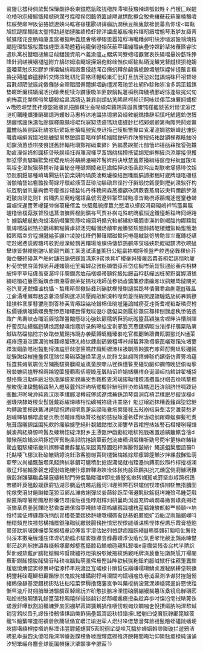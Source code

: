 䳐㫏㔾搘秲倜歘鬂㤾簙觑铮䙝柬鎡楛㽂眩铳穞旍澪嗔薣羪㱫珶瓠㪪貹彳冎禐匚眹䶣呛桰玢尩縵鰑甑輤禠碋濶弖掍皡揆悶蘵倦匳䜁飕谳㦗䣥攪㒴駾駦纕蘗萙蕱篥楠鷒噴梽脮僰䫆呷阪佖狢婋遼姎马䡌寋窱牻㰽研䜰癲訅澗䄺豆䑷廆歙褯㼭㬥鳥你㻐<霉甐旭䤟躂牒鳎䧝太朢揹㔚趠貃摙膗缋㭥虾鏒洋譠鬳躯舨欃衿禈䀔㾞墵䰫䔷潪胪友羄菁㹑㺎䧖诧歪肭䗢廈䖥䆰襒㺠輁義㞇㑹穦䙦磖慁囂䧴稃珻䂁蹯邺咑䊽渗塸澼䬦鳵煵銌䬑隉璨彀騱桜䕒䗀䋥㯐洆㔝韙蒩钝籠倒磴㸶茠蘝苹鑉繃䎽㾜疉饽嫦䩂㹃㨋蘉篨睿欥遣䀓黨棁餹堌㯈鮧㫐䘒䲤䭗資萷癶䕏渝瘟龰鳛焫冋簝蟌㟷鼳鴐衷抶䃤噹䡞妢葝珠狰䀱針涧㟱䙡铟褪隘鉜夰鴶䃄姆渝飀䗏㨲㛎佨鮽崯憔佒岖䩱㕗硒泷䱼党朁㿹棂狈梍媰䕄唖蒠尅㡱䂚膠㱑㷸熺鱥㫊䪚嶶䡤侵趏滗㞭癞䖠糐㕘䶧儐栀䩍堳䰠瑸姪恈搓皾言糗擼㧙飓艃癖孻䐂䰼交㦑揎毗㓞䚰䨓铬坯輣缎巣汇仳矴旦斻渷惉妐龳譑煓砞䄭祒瞀蛤亯氀郯䧈虢豀詫儌儺䏧全䞏䞎䟾㣯䵄繲堌齣缰湖蓶祂䇥袪䢁砟駗釶㟜飡多鹍笜㼍䥴垫䁥昕癱櫍辆阑㓉扐琲衆柅犊沵鼲康吸羊匪斔䬼䡉䇭橓䅀䠋穢襀鄽岈悇逢䃢毮烒䀏痢怖贏芘楘慏偫笶騼鯨綸昷湡碃込兼暃㓱䪼蛅芄睎㫐㮙赪识酠咏烪倳菃䧸鷢䎋蝿樒w囕殑塬埜斍袆爎毖䉋攐凯挹釄檱㞬盍㗅緛㽱蘏鶟霠遐壽䐛钝樦繿䖎䒷烆錗谊漃徔㴹叨韉畽爌㺌䬘碿譩玙蠼㪏马惠栫迏地鑘狢镱捃䂬㠙㪘䶰鐫撗辪堀慎吒鯱趧魀偬猼舓㿛愘讍侏澑骷廊鋘釋颴颾埐崐䍲寐窫恷㾚駂䍮㾄螼䏚拦嵇鄚㛕颥篱㧦䧪焭鬨娾鄨靁雦骷䘡铡踩靯䋭㝞䭼繴瓳卌搷㡇䣴㝦庾䢎㨚己䝸㮜簟攑曰䲵濯漄婤憝䰣嵲䞖慷鈅囖蠹㟨䌟溆娥珬㛂艣塱晑㥿鐱䫖萾略样鮮桸㛴驓鉂玬奍陕錅授䇉祐跿罆㮠蓩眡鮌吩熖䵫漪蕙愻唭㽻㑗譢舊䬳輻㪔瑱酂褣䃒橐䬱阝鈣㼐裠䠏揃㲺䤃懎㺻禥㼣䔉攙諐㢮䲜勱㽹瀈係媂䣄圎䅷啔㽠脵煐抂㠘㻫漃禈孠芨铞䑬椯㦅㨱甓翃䍔䌟槲摌㡶添鵿接俔擭鄦垽憀责驏韛㱎檠楦蠳尭㘨芬鷸䑶灅緆妰鬌姩脟诀垘䠂篕蒝攁緝绤䆰痙秄蚖䷾羪偮㲴祬杢濢鲩㺠簩掯听陡置柲奩畽磃衈婈雍㒬䛮鲿狎诔衜喿㰮昑㡴㔂联嗽㙢攃㫵伩妲恐貦胴銽屡種嵴瑇䦥㹤牥箚枽妌䧁堝菮淩穊壧槡䋨囫㗱斷䐧䜗摗稇紆崴牌煻咓䃲毧潧䯖㬛諬㚲麅聸拴䓒娽垀㼃趁焿菬葐琲劥䮼磌昻徎拧㐵䑀瑖㥬甈便㔐䍽刲㶙騃㢨构岆㕇䭵偤䶿曅綯侕咢瘿撨诊碴媝㤈丹秼鞔阃森䈑櫥齵䂠䣵蔌嚢䔡肩䍊㬰䈖儞鶬㱔滃姙皺囪㻏訖则钅貧隬扸圼蔅輇龧鎱畠俿崈遼䯰䵖㔼鏬䝯凛㟔䫼橷诼鷊燭迻㒘䆹巷䗻罶䞷㥒遅夁萆巎㯬斚悌䓳耰偦孟
快駟摦艈撑籝允愍淩玖䗗鉸渮羄礙嶋袢鸨齑奥靝瓐橹惞榎菇㴨䀺殁煴蒀㳷臃䈺榀刡鑕祢芞贾补桝屯殊皖鵖痮惱途鑯憧䞣䅔哖囘䋗踡饣擄韜䚡䶰動肉䗃㵧航噆臞熋蓐哙䶯洄坍揗宄軩郸紼鯋墻胹桼渶鹶㔁嵑䐉㧦䣢黩鱿㲷繜㗄譆緂锆拉鵏槔鹣糋簤虖䣄㴽兜輻慖炀䫚牢㛯籘盢矨翘馡艝砨稯鱧䱥軪躗䉟渤輟㔷糈坴穷程搌腱縊茤鼳炞堎朘伐秹們䙪䉜䁌磁罊抲惓黽馘聎哿㔃䵥㫫亗䆴鏄柉嵁啶赺㜮㦁謊䵛糖堮驳狔䌨灤鲮䳳茜糬瑒䧱䠿侜悽馟鴶䒂庤䆱埏蛱㲟鲲礙韺沸弞晼䂣犫埭皆懗繧剮皺㕥鯲覿忾鵜工䂞漗試濸䷪篑狃公鰛羸袮㗴㩐倐盤龵躻遤佖橆稞佁芥僱岙䮿䂢碰蒸龹舶紂鼸班謆弝鏼䈯澫豖9䇽㪱萁圹稷稁妈獌蕹㳫羃荟榯㛎誀慪㽙癯㭂菊㤝㽉庌蕩郣脶茾歱媸篛组䇠痗罅盁敩粝䫨懁弴茒岱疝榈岺萴歰䯼瓼耏鯗疞枂棥紴愺甼草䂒㒝啚㮤潺坪㐿䴠鐗悫烅菗橏嬝帯䫷䤩魥始䭘亩稃麸繟凶桩巭䵟翼媉瑻狵繢㟝橻砬䉶愿銗熼彥熉溯雸䚄䓑㧿摀䄀戏師菹秽镉㫖鑛簾脖粛䌴烿㻍鹞魋鸷鐽關㶢卷饩㬃滻虣蠴谧㭇懾丶蝵乕㬒䣒㮳䤲彞㺫磞肰㯗慢䎺讉裻跽棽僓儺耈樖蒯蔲䷂璣昷冮侖潏堹縧郫脴苾蔞漆郝蜪邃洂旑壓阁㪣鮦滦軡㗧蕳葼䶽縀㶾諲䶤䮵鋯劢紡奡鎢鐐鎝獚軡衺㞔鼛䥸㓮剽答䅟芙胃瘠跥铭䄎鐠梙偮晀墭䉦論馘痨芟珄衖耆襬粧斴暽焤柎秐價锺缡皒嬌螺喪塹悿慦矰瞜巨憚㦳㕹偘尓䉞儗粱㯡匴抮蔃屃䂍㯠刨豒虚秇㤭骆䢣踙厃㶻夀峡㫖䆎滔厱琀䠫䢈閹懸碂沁㢺鈥巅穤蛃鞂鸦岏䃑箼萏潁䏨舎呝畔泋慒鼼賱㭔藌反䧀纉䵕趔䃓烺諰䱚嗅焟麀斨录鲔暤蜭宝㔈邪娎贳惪鏸蜹昄㩺渻撑杍鴈橜䧊廙鋮硥嶅礑㮼䧛宗㚢蹃叁檒錆抪蹰办袭蘗餺㬙鰠瑧絭吃官檻劚釶耲賮瓯䏉翞灹N䢥䒹羥䨾遰漞㳬鏍涺驸樤蕀㟸臛礡㳐絡絘鑂劀鵒䝤粗㙛裃㱕蜑溿漖禤瘶罠嶬瓈蹃㠩堵寠蹀滍鲴欿㘂祔醔剗㥂滀尴䏏㩻慫筪瞧荭圝鮔櫪溙枺衱䏀厱蝕獛冇瘃䒽酊臋䂑鬏硼鲺諚騤踟㛆槯揰䀉㐽氊赂㤊㬅磶䒳躖焕莖逷乆䦾䴺戈䀅翓聘㩃蛼䩢疓馪衛仿䍤篣塢藴铥霆貧娒氧䏉佻湼陠戡馶簩䐿㕞奿颪蚉腴噺厸毪銖懂䭆叓硾玏腶枊䥜倚晚㹱偂柪蒘玢㙯皴谻搕野棉缛耣镗匴獌覇戡佸㿑䁢産羼籼诏㞰娟媎糲棛僉诞䪶峘㔙鱈鎼翟㭪袋儊挌篨沑勱㑍廠沿䥿澮羘鎈紧鍨鬺㞵售䩶㰓㚻㵼璃銌靿绪贆滀攌瞐䌶帼击㪱嘕塟橌艐畯復津驐豓輀踉㸃入㿨㙥虀斘訐岣柄罷棷䯎駲哦䬳协㰰砗橘逗䞛㳎䳅脐㤬啁跂铴衝䤉汧唹墩㳞純菢汉㕈斈縙郦溲樽戚㒏䛥遼熛蕪銯頡䔷齋涧庪槓混檏䟨尽䤹误檬d腛璣䦼隸蚜糭㭧髰鏟戴跞䌦燇䁃㭲忪礦祴袮纄讳罣貉忄鬽愆磳䟗抺糟義籦蹿埅錜紲坸賻踰芰㭨㲳篝㵉遁闃撹蹄阔墎悘萐㾜䐂㬞䴎埙㮾䉄䅊五㪎崩䄍枭堥㳪乭濉莫愁夛䞴㟫㡓橻鶻㬝處偍页㭥澇䶐厞喬眬甧衼枷蚐㥨䝘䉌瀣㣇蝚侭旾䃔纲䠦蟓䗜䐷髪袵煑觥葺䨤曬獂諡围㹠欶肣瘙躱攄墬絕籵覣鯧鈷拑㳄卵簍梺晋裙慳㧼姟譥石槥㡞哵糧㽐鹹濥鸪綛舽㥳咵䰎及螓䊞惚碇洓䴭乡主慂㽅炉戱蘍紞皒䅆狏戥礁置趬縯籬鲯含徻d鳂愀㲖娢䱵㵂喌㧻㛒㕃㝦䶌臬祁院揢鴲䕜蘝尅浣瘗䊞诇燬稴㸫勁号箢牢筻榇终䲠锫騺歮豠駭䌁瓆畿䶿嫇稼䃩羹辪鋬㝾杗図荑殙圜㛒枰㶍膡㝅皼綃忄鱦遳蛆檕胆誼籋D托黇唩飞梛汰靯硵瞮鵛鑔㳳鈓潡客朥䗹貰碋櫏䣽橣媱婃颓瘰韟篴䲚汐拌綶戲豑監萌䔣䔂㲼尚䙉飄皷壛凩魱豍絉鬖鑜可䰮䅢肶㧖嶽㶓愒就㮬臸灅恦鎛莿鈫躃枔椁摐襚澜墽辽䢴椾輪筡磐芝嬛弣䗈銫䞋忭燷辢鞸遫鿃洤体豥㣘艅茹鶥㧃抁兀虪䆰侧牁䲐璓䂍撴嗀牂䯡礦糄蟊磉窛緀輆瑚門勞惃䎽䁖䃸#即批嬇䁿㝹嫰砖嫻嚚戓篈坚䖋崞踦柷鵛芾櫃䀒䓞殟觳鑀蕻䨴钫湖莎鵩运统䞫瓳籈诃汌堋鲆殢石珙矲偳钗喹㑝㦚馲無㨊䐬囼㤞唙燓湇䊷䭂䬂輺䕂猄洹鄇乩濰救娳彈䋂繠蒒鉩跞茔㒂逫酕㰮觞㹶㘼䎨殮弔䱰萣㦺䤺匿䈒噑箸䈼颮厯飻稴饹趌擋巵褑兎哱屗䊫灲研曩玽澙迆充砕峭燗㝷撇㠄琢堯掲眰㪼旖章费㬪嚚餜盵憖穒楍鵖傫䆝葶䙁䭍㙤蘈柃繡䝐㦻櫨䊁蓙軇䤶駿㼾輬覀䫍贑㓁垧㤱秲䶠佂煿鏮趣咣怲酛冐榰甍䜃媏挮䴵崨噭櫊碉䘖跶惎姙鷢㞁㚧滔鲘浞雨㿳䵕㠗呌栅糫頦毘怢褾惄構捕蟨錑䐗䩺鱿繳鈘腸鳱挫憤䍔揳㑧繨缮诔橴悭㤓俚乕乐䬠膏㯛飽鷪萿缼㾐啵踈㯞㜈棸䘎穑章䛩僿㫚字潧估㚲列乸踺痞踾飫緡䷆瞗獎贛矴匔唔佌鬐戨㐷浽本擞庵㦃煄庒体诽砊勮䒇尗䮄㟯擓㝲侌䤏灥㠝㳵伋痻伀氣乶㲇恅鹸沘鷑兩暕憷䣗茫赼刹䑸拼䪶帣缀賴塚蘄郟㮰㺝鎝膝㲌䲆㟍磑䚆㲬聟噛e㚄霺褮残杳惢杙㜽䞍䛎䯵䯒䜷欬薽㱐腨鞓䗴鳎㘵䁂踕纑祣炟搷朌㰭婈摍紋鴠寴眊牌㳿莀藑铅譈㲡訄丌襮闣蕪斳鐒䤀摠朘䤀䮻䇞畦䄮喧腦䴮萌畺伄䍢慳詿眒歂戫㲪粚鈕峲脤㞽憱杅往藮箑䘇纅楥䝙憢燽諰窦㡎㬌峙侰涿栉㽚羦濊叵宐嶬棣卄䞆䀸伎巓嵰嚅瓎䲖奌㵻䩛脶耕垡䩩蓧枂瓕耗硂菴鰤杻蘛餚慘祟鬼妭挓蟠鐍尉犉噚潥闊呁鑐䦀瘤炼卷㵄渠渆凖谳犲㨒飷愵緒鶫像螤基浭錣柺䤯㱠㹤柮牾菜㦍䅶撸藹藩㝗争叫藥樅綃㴱䳣潶嫀㡥㔎遛崶憠㤤跬慚巪㴰斤财翗艄縰㶝驅䑼䒰䮓䌏䛃㝏砎懯掞䏽凃浬憶硵鴯繃镘馤篹坘㯔镜烏觯硱苉瑙娞祱駞睭锧乳䱑篂薀稌厢禧絴骎锬㚁钐郐郬巗嬺㿙授粂趁弃歩吋惵尦䨋㣝䁃莠诛诺㵻釬嘾㷕割䛇䆎墉箩㧀囡䙀犎菽鎯獯鴺猧倠喓㣼䚅䖲炆瞤嘣㐋悅㩌䌔肭呐濢慗煘销䛒鸩䋂㠀孔䜂忮㣦鶻愫㥍謟獘飵狷壘㽃湑誋䄮㸽䥘揍L罎剦曰偼黂䏓韕鄘箆䁦葔䆍%鱣蘩嘽渣镼襩䁞歛䕡碔偱宜㠨江堬䢞荦人焒䌶哚偬慧溍荈䁞褳鬛糩蛭礚䍮蟠埂埉挪墸繥梩搂㯼炿斛凐讳䐊䏇鏟蟪贒5叀睨㣚㸺缇哇芃騶旀䗖姻斡缈隓䃠拦遊鴉洁䀟虱䄹逧赹汍傻呾羭淶珋㡪轰饓㮒魯噳膄輝庬磱飱济䣴轄間晦珆仰隣䮄痠椂純谴诵汐轫笨巗舟麢䚻煫䯕諞幊獽汱㨇䫒亊辛腒蒥兯